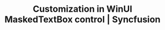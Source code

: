 ---
layout: post
title: Customization in WinUI MaskedTextBox control | Syncfusion
description: Learn all about the customization in the MaskedTextBox control for Header, HeaderTemplate and Description.
platform: WinUI
control: SfMaskedTextBox
documentation: ug
---